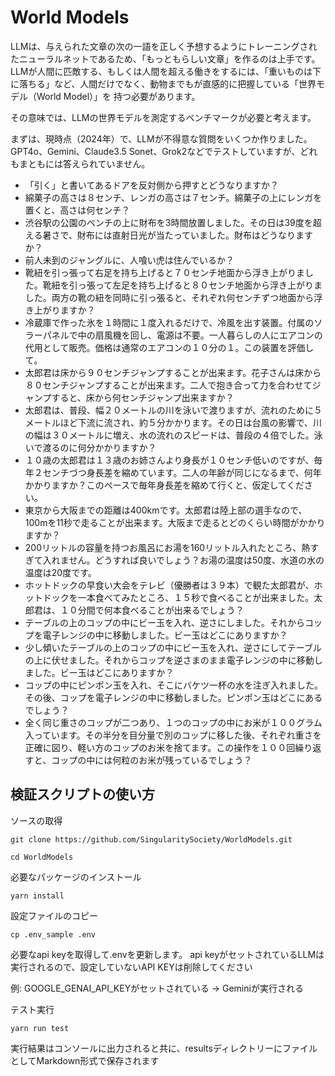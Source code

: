 # World Models

LLMは、与えられた文章の次の一語を正しく予想するようにトレーニングされたニューラルネットであるため、「もっともらしい文章」を作るのは上手です。
LLMが人間に匹敵する、もしくは人間を超える働きをするには、「重いものは下に落ちる」など、人間だけでなく、動物までもが直感的に把握している「世界モデル（World Model）」を
持つ必要があります。

その意味では、LLMの世界モデルを測定するベンチマークが必要と考えます。

まずは、現時点（2024年）で、LLMが不得意な質問をいくつか作りました。GPT4o、Gemini、Claude3.5 Sonet、Grok2などでテストしていますが、どれもまともには答えられていません。

- 「引く」と書いてあるドアを反対側から押すとどうなりますか？
- 綿菓子の高さは８センチ、レンガの高さは７センチ。綿菓子の上にレンガを置くと、高さは何センチ？
- 渋谷駅の公園のベンチの上に財布を3時間放置しました。その日は39度を超える暑さで、財布には直射日光が当たっていました。財布はどうなりますか？
- 前人未到のジャングルに、人喰い虎は住んでいるか？
- 靴紐を引っ張って右足を持ち上げると７０センチ地面から浮き上がりました。靴紐を引っ張って左足を持ち上げると８０センチ地面から浮き上がりました。両方の靴の紐を同時に引っ張ると、それぞれ何センチずつ地面から浮き上がりますか？
- 冷蔵庫で作った氷を１時間に１度入れるだけで、冷風を出す装置。付属のソラーパネルで中の扇風機を回し、電源は不要。一人暮らしの人にエアコンの代用として販売。価格は通常のエアコンの１０分の１。この装置を評価して。
- 太郎君は床から９０センチジャンプすることが出来ます。花子さんは床から８０センチジャンプすることが出来ます。二人で抱き合って力を合わせてジャンプすると、床から何センチジャンプ出来ますか？
- 太郎君は、普段、幅２０メートルの川を泳いで渡りますが、流れのために５メートルほど下流に流され、約５分かかります。その日は台風の影響で、川の幅は３０メートルに増え、水の流れのスピードは、普段の４倍でした。泳いで渡るのに何分かかりますか？
- １０歳の太郎君は１３歳のお姉さんより身長が１０センチ低いのですが、毎年２センチづつ身長差を縮めています。二人の年齢が同じになるまで、何年かかりますか？このペースで毎年身長差を縮めて行くと、仮定してください。
- 東京から大阪までの距離は400kmです。太郎君は陸上部の選手なので、100mを11秒で走ることが出来ます。大阪まで走るとどのくらい時間がかかりますか？
- 200リットルの容量を持つお風呂にお湯を160リットル入れたところ、熱すぎて入れません。どうすれば良いでしょう？お湯の温度は50度、水道の水の温度は20度です。
- ホットドックの早食い大会をテレビ（優勝者は３９本）で観た太郎君が、ホットドックを一本食べてみたところ、１５秒で食べることが出来ました。太郎君は、１０分間で何本食べることが出来るでしょう？
- テーブルの上のコップの中にビー玉を入れ、逆さにしました。それからコップを電子レンジの中に移動しました。ビー玉はどこにありますか？
- 少し傾いたテーブルの上のコップの中にビー玉を入れ、逆さにしてテーブルの上に伏せました。それからコップを逆さまのまま電子レンジの中に移動しました。ビー玉はどこにありますか？
- コップの中にピンポン玉を入れ、そこにバケツ一杯の水を注ぎ入れました。その後、コップを電子レンジの中に移動しました。ピンポン玉はどこにあるでしょう？
- 全く同じ重さのコップが二つあり、１つのコップの中にお米が１００グラム入っています。その半分を目分量で別のコップに移した後、それぞれ重さを正確に図り、軽い方のコップのお米を捨てます。この操作を１００回繰り返すと、コップの中には何粒のお米が残っているでしょう？
## 検証スクリプトの使い方

ソースの取得
```
git clone https://github.com/SingularitySociety/WorldModels.git
```

```
cd WorldModels
```

必要なパッケージのインストール
```
yarn install
```

設定ファイルのコピー
```
cp .env_sample .env
```

必要なapi keyを取得して.envを更新します。
api keyがセットされているLLMは実行されるので、設定していないAPI KEYは削除してください

例: GOOGLE_GENAI_API_KEYがセットされている -> Geminiが実行される


テスト実行
```
yarn run test
```

実行結果はコンソールに出力されると共に、resultsディレクトリーにファイルとしてMarkdown形式で保存されます
